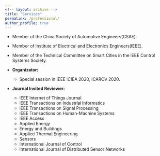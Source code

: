 ```yaml
---
<!-- layout: archive -->
title: "Services"
permalink: /professional/
author_profile: true
---
```

* Member of the China Society of Automotive Engineers(CSAE).

* Member of Institute of Electrical and Electronics Engineers(IEEE).

* Member of the Technical Committee on Smart Cities in the IEEE Control Systems Society.

* **Organizator:**
  * Special session in IEEE ICIEA 2020, ICARCV 2020.

* **Journal Invited Reviewer:**
  * IEEE Internet of Things Journal
  * IEEE Transactions on Industrial Informatics
  * IEEE Transactions on Signal Processing
  * IEEE Transactions on Human-Machine Systems
  * IEEE Access
  * Applied Energy
  * Energy and Buildings
  * Applied Thermal Engineering
  * Sensors
  * International Journal of Control
  * International Journal of Distributed Sensor Networks
